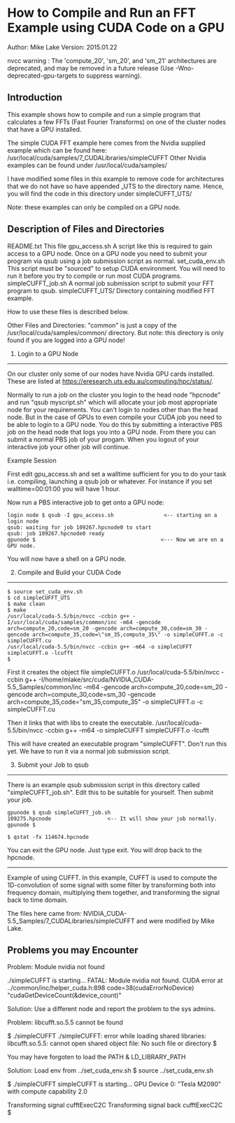 How to Compile and Run an FFT Example using CUDA Code on a GPU
==============================================================

Author: Mike Lake
Version: 2015.01.22

nvcc warning : The 'compute_20', 'sm_20', and 'sm_21' architectures are deprecated, and may be removed in a future release (Use -Wno-deprecated-gpu-targets to suppress warning).

Introduction
------------

This example shows how to compile and run a simple program that calculates 
a few FFTs (Fast Fourier Transforms) on one of the cluster nodes that 
have a GPU installed. 

The simple CUDA FFT example here comes from the Nvidia supplied example which
can be found here: /usr/local/cuda/samples/7_CUDALibraries/simpleCUFFT 
Other Nvidia examples can be found under /usr/local/cuda/samples/

I have modified some files in this example to remove code for architectures
that we do not have so have appended _UTS to the directory name.
Hence, you will find the code in this directory under simpleCUFFT_UTS/

Note: these examples can only be compiled on a GPU node.

Description of Files and Directories 
------------------------------------

README.txt          This file
gpu_access.sh       A script like this is required to gain access to a GPU node. 
                    Once on a GPU node you need to submit your program via qsub 
                    using a job submission script as normal. 
set_cuda_env.sh     This script must be "sourced" to setup CUDA environment.
                    You will need to run it before you try to compile or run 
                    most CUDA programs. 
simpleCUFFT_job.sh  A normal job submission script to submit your FFT program to qsub. 
simpleCUFFT_UTS/    Directory containing modified FFT example. 

How to use these files is described below. 

Other Files and Directories: 
"common" is just a copy of the /usr/local/cuda/samples/common/ directory.
But note: this directory is only found if you are logged into a GPU node!

1. Login to a GPU Node 
----------------------

On our cluster only some of our nodes have Nvidia GPU cards installed. 
These are listed at <https://eresearch.uts.edu.au/computing/hpc/status/>. 

Normally to run a job on the cluster you login to the head node "hpcnode" 
and run "qsub myscript.sh" which will allocate your job most appropriate 
node for your requirements. You can't login to nodes other than the head node. 
But in the case of GPUs to even compile your CUDA job you need to be able to
login to a GPU node. You do this by submitting a interactive PBS job on the 
head node that logs you into a GPU node. From there you can submit a normal 
PBS job of your progam. When you logout of your interactive job your other 
job will continue. 

Example Session

First edit gpu_access.sh and set a walltime sufficient for you to do 
your task i.e. compiling, launching a qsub job or whatever. For instance 
if you set walltime=00:01:00 you will have 1 hour.

Now run a PBS interactive job to get onto a GPU node:

    login node $ qsub -I gpu_access.sh                <-- starting on a login node 
    qsub: waiting for job 109267.hpcnode0 to start
    qsub: job 109267.hpcnode0 ready
    gpunode $                                        <--- Now we are on a GPU node. 

You will now have a shell on a GPU node. 

2. Compile and Build your CUDA Code
-----------------------------------

    $ source set_cuda_env.sh
    $ cd simpleCUFFT_UTS
    $ make clean
    $ make
    /usr/local/cuda-5.5/bin/nvcc -ccbin g++ -I/usr/local/cuda/samples/common/inc -m64 -gencode arch=compute_20,code=sm_20 -gencode arch=compute_30,code=sm_30 -gencode arch=compute_35,code=\"sm_35,compute_35\" -o simpleCUFFT.o -c simpleCUFFT.cu
    /usr/local/cuda-5.5/bin/nvcc -ccbin g++ -m64 -o simpleCUFFT simpleCUFFT.o -lcufft
    $ 

First it creates the object file simpleCUFFT.o 
/usr/local/cuda-5.5/bin/nvcc 
    -ccbin g++ 
    -I/home/mlake/src/cuda/NVIDIA_CUDA-5.5_Samples/common/inc 
    -m64 
    -gencode arch=compute_20,code=sm_20 
    -gencode arch=compute_30,code=sm_30 
    -gencode arch=compute_35,code=\"sm_35,compute_35\" 
    -o simpleCUFFT.o -c simpleCUFFT.cu

Then it links that with libs to create the executable. 
/usr/local/cuda-5.5/bin/nvcc -ccbin g++ -m64 -o simpleCUFFT simpleCUFFT.o -lcufft

This will have created an executable program "simpleCUFFT". Don't run this yet.
We have to run it via a normal job submission script. 

3. Submit your Job to qsub 
--------------------------

There is an example qsub submission script in this directory called
"simpleCUFFT_job.sh". Edit this to be suitable for yourself. 
Then submit your job.

    gpunode $ qsub simpleCUFFT_job.sh
    109275.hpcnode                  <-- It will show your job normally.
    gpunode $                     

    $ qstat -fx 114674.hpcnode

You can exit the GPU node. Just type exit.
You will drop back to the hpcnode.

-----------------------------------------------

Example of using CUFFT. In this example, CUFFT is used to compute the
1D-convolution of some signal with some filter by transforming both into
frequency domain, multiplying them together, and transforming the signal back
to time domain.

The files here came from: NVIDIA_CUDA-5.5_Samples/7_CUDALibraries/simpleCUFFT
and were modified by Mike Lake.

Problems you may Encounter
--------------------------

Problem: Module nvidia not found

  ./simpleCUFFT is starting...
  FATAL: Module nvidia not found.
  CUDA error at ../common/inc/helper_cuda.h:898 code=38(cudaErrorNoDevice)
  "cudaGetDeviceCount(&device_count)" 

Solution: Use a different node and report the problem to the sys admins.

 
Problem: libcufft.so.5.5 cannot be found

  $ ./simpleCUFFT 
  ./simpleCUFFT: error while loading shared libraries: libcufft.so.5.5: cannot
  open shared object file: No such file or directory
  $

  You may have forgoten to load the PATH & LD_LIBRARY_PATH

Solution: Load env from ../set_cuda_env.sh
  $ source ../set_cuda_env.sh

  $ ./simpleCUFFT 
  simpleCUFFT is starting...
  GPU Device 0: "Tesla M2090" with compute capability 2.0

  Transforming signal cufftExecC2C
  Transforming signal back cufftExecC2C
  $ 

